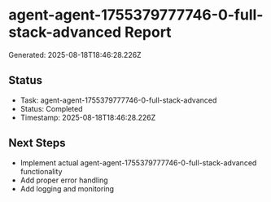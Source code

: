 # agent-agent-1755379777746-0-full-stack-advanced Report

Generated: 2025-08-18T18:46:28.226Z

## Status
- Task: agent-agent-1755379777746-0-full-stack-advanced
- Status: Completed
- Timestamp: 2025-08-18T18:46:28.226Z

## Next Steps
- Implement actual agent-agent-1755379777746-0-full-stack-advanced functionality
- Add proper error handling
- Add logging and monitoring
